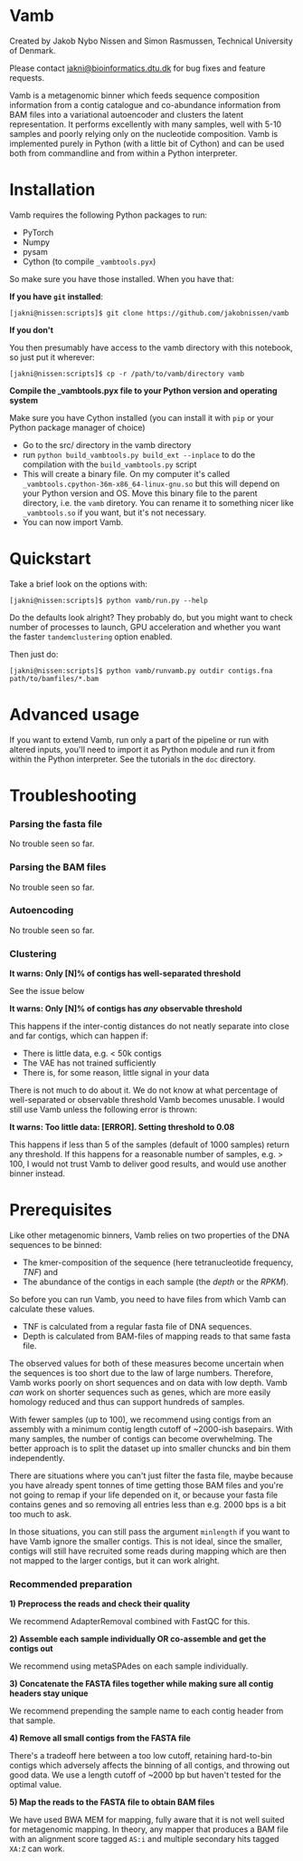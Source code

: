 # Vamb

Created by Jakob Nybo Nissen and Simon Rasmussen, Technical University of Denmark.

Please contact jakni@bioinformatics.dtu.dk for bug fixes and feature requests.

Vamb is a metagenomic binner which feeds sequence composition information from a contig catalogue and co-abundance information from BAM files into a variational autoencoder and clusters the latent 
representation. It performs excellently with many samples, well with 5-10 samples and poorly relying only on the nucleotide composition. Vamb is implemented purely in Python (with a little bit of Cython) 
and can be used both from commandline and from within a Python interpreter.

# Installation

Vamb requires the following Python packages to run:

* PyTorch
* Numpy
* pysam
* Cython (to compile `_vambtools.pyx`)

So make sure you have those installed. When you have that:

__If you have `git` installed__:

    [jakni@nissen:scripts]$ git clone https://github.com/jakobnissen/vamb
    
__If you don't__

You then presumably have access to the vamb directory with this notebook, so just put it wherever:

    [jakni@nissen:scripts]$ cp -r /path/to/vamb/directory vamb
    
__Compile the \_vambtools.pyx file to your Python version and operating system__

Make sure you have Cython installed (you can install it with `pip` or your Python package manager of choice)

* Go to the src/ directory in the vamb directory
* run `python build_vambtools.py build_ext --inplace` to do the compilation with the `build_vambtools.py` script
* This will create a binary file. On my computer it's called `_vambtools.cpython-36m-x86_64-linux-gnu.so` but this will depend on your Python version and OS. Move this binary file to the parent 
directory, i.e. the `vamb` diretory. You can rename it to something nicer like `_vambtools.so` if you want, but it's not necessary.
* You can now import Vamb.


# Quickstart

Take a brief look on the options with:

    [jakni@nissen:scripts]$ python vamb/run.py --help

Do the defaults look alright? They probably do, but you might want to check number of processes to launch, GPU acceleration and whether you want the faster `tandemclustering` option enabled.

Then just do:

    [jakni@nissen:scripts]$ python vamb/runvamb.py outdir contigs.fna path/to/bamfiles/*.bam


# Advanced usage

If you want to extend Vamb, run only a part of the pipeline or run with altered inputs, you'll need to import it as Python module and run it from within the Python interpreter. See the tutorials in the `doc` directory.

# Troubleshooting

### Parsing the fasta file

No trouble seen so far.

### Parsing the BAM files

No trouble seen so far.

### Autoencoding

No trouble seen so far.

### Clustering

__It warns: Only [N]% of contigs has well-separated threshold__

See the issue below

__It warns: Only [N]% of contigs has *any* observable threshold__

This happens if the inter-contig distances do not neatly separate into close and far contigs, which can happen if:

* There is little data, e.g. < 50k contigs
* The VAE has not trained sufficiently
* There is, for some reason, little signal in your data

There is not much to do about it. We do not know at what percentage of well-separated or observable threshold Vamb becomes unusable. I would still use Vamb unless the following error is thrown:

__It warns: Too little data: [ERROR]. Setting threshold to 0.08__

This happens if less than 5 of the samples (default of 1000 samples) return any threshold. If this happens for a reasonable number of samples, e.g. > 100, I would not trust Vamb to deliver good results, 
and would use another binner instead.


# Prerequisites

Like other metagenomic binners, Vamb relies on two properties of the DNA sequences to be binned:

* The kmer-composition of the sequence (here tetranucleotide frequency, *TNF*) and
* The abundance of the contigs in each sample (the *depth* or the *RPKM*).

So before you can run Vamb, you need to have files from which Vamb can calculate these values.

* TNF is calculated from a regular fasta file of DNA sequences.
* Depth is calculated from BAM-files of mapping reads to that same fasta file.

The observed values for both of these measures become uncertain when the sequences is too short due to the law of large numbers. Therefore, Vamb works poorly on short sequences and on data with low depth. Vamb *can* work on shorter sequences such as genes, which are more easily homology reduced and thus can support hundreds of samples. 

With fewer samples (up to 100), we recommend using contigs from an assembly with a minimum contig length cutoff of ~2000-ish basepairs. With many samples, the number of contigs can become overwhelming. 
The better approach is to split the dataset up into smaller chuncks and bin them independently.

There are situations where you can't just filter the fasta file, maybe because you have already spent tonnes of time getting those BAM files and you're not going to remap if your life depended on it, or because your fasta file contains genes and so removing all entries less than e.g. 2000 bps is a bit too much to ask.

In those situations, you can still pass the argument `minlength` if you want to have Vamb ignore the smaller contigs. This is not ideal, since the smaller, contigs will still have recruited some reads during mapping which are then not mapped to the larger contigs, but it can work alright.

### Recommended preparation

__1) Preprocess the reads and check their quality__

We recommend AdapterRemoval combined with FastQC for this.

__2) Assemble each sample individually OR co-assemble and get the contigs out__

We recommend using metaSPAdes on each sample individually.

__3) Concatenate the FASTA files together while making sure all contig headers stay unique__

We recommend prepending the sample name to each contig header from that sample.

__4) Remove all small contigs from the FASTA file__

There's a tradeoff here between a too low cutoff, retaining hard-to-bin contigs which adversely affects the binning of all contigs, and throwing out good data. We use a length cutoff of ~2000 bp but 
haven't tested for the optimal value.

__5) Map the reads to the FASTA file to obtain BAM files__

We have used BWA MEM for mapping, fully aware that it is not well suited for metagenomic mapping. In theory, any mapper that produces a BAM file with an alignment score tagged `AS:i` and multiple 
secondary hits tagged `XA:Z` can work.
